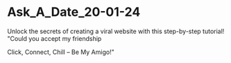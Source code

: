 # Ask_A_Date_20-01-24
Unlock the secrets of creating a viral website with this step-by-step tutorial!
"Could you accept my friendship

Click, Connect, Chill – Be My Amigo!"